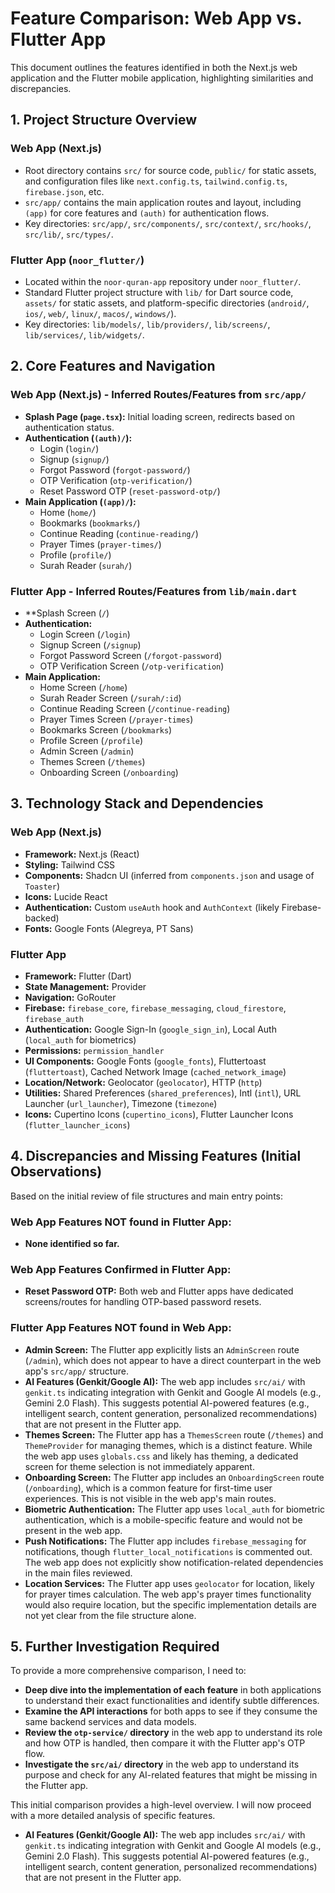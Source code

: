# Feature Comparison: Web App vs. Flutter App

This document outlines the features identified in both the Next.js web application and the Flutter mobile application, highlighting similarities and discrepancies.

## 1. Project Structure Overview

### Web App (Next.js)
- Root directory contains `src/` for source code, `public/` for static assets, and configuration files like `next.config.ts`, `tailwind.config.ts`, `firebase.json`, etc.
- `src/app/` contains the main application routes and layout, including `(app)` for core features and `(auth)` for authentication flows.
- Key directories: `src/app/`, `src/components/`, `src/context/`, `src/hooks/`, `src/lib/`, `src/types/`.

### Flutter App (`noor_flutter/`)
- Located within the `noor-quran-app` repository under `noor_flutter/`.
- Standard Flutter project structure with `lib/` for Dart source code, `assets/` for static assets, and platform-specific directories (`android/`, `ios/`, `web/`, `linux/`, `macos/`, `windows/`).
- Key directories: `lib/models/`, `lib/providers/`, `lib/screens/`, `lib/services/`, `lib/widgets/`.

## 2. Core Features and Navigation

### Web App (Next.js) - Inferred Routes/Features from `src/app/`
- **Splash Page (`page.tsx`):** Initial loading screen, redirects based on authentication status.
- **Authentication (`(auth)/`):**
    - Login (`login/`)
    - Signup (`signup/`)
    - Forgot Password (`forgot-password/`)
    - OTP Verification (`otp-verification/`)
    - Reset Password OTP (`reset-password-otp/`)
- **Main Application (`(app)/`):**
    - Home (`home/`)
    - Bookmarks (`bookmarks/`)
    - Continue Reading (`continue-reading/`)
    - Prayer Times (`prayer-times/`)
    - Profile (`profile/`)
    - Surah Reader (`surah/`)

### Flutter App - Inferred Routes/Features from `lib/main.dart`
- **Splash Screen (`/`)
- **Authentication:**
    - Login Screen (`/login`)
    - Signup Screen (`/signup`)
    - Forgot Password Screen (`/forgot-password`)
    - OTP Verification Screen (`/otp-verification`)
- **Main Application:**
    - Home Screen (`/home`)
    - Surah Reader Screen (`/surah/:id`)
    - Continue Reading Screen (`/continue-reading`)
    - Prayer Times Screen (`/prayer-times`)
    - Bookmarks Screen (`/bookmarks`)
    - Profile Screen (`/profile`)
    - Admin Screen (`/admin`)
    - Themes Screen (`/themes`)
    - Onboarding Screen (`/onboarding`)

## 3. Technology Stack and Dependencies

### Web App (Next.js)
- **Framework:** Next.js (React)
- **Styling:** Tailwind CSS
- **Components:** Shadcn UI (inferred from `components.json` and usage of `Toaster`)
- **Icons:** Lucide React
- **Authentication:** Custom `useAuth` hook and `AuthContext` (likely Firebase-backed)
- **Fonts:** Google Fonts (Alegreya, PT Sans)

### Flutter App
- **Framework:** Flutter (Dart)
- **State Management:** Provider
- **Navigation:** GoRouter
- **Firebase:** `firebase_core`, `firebase_messaging`, `cloud_firestore`, `firebase_auth`
- **Authentication:** Google Sign-In (`google_sign_in`), Local Auth (`local_auth` for biometrics)
- **Permissions:** `permission_handler`
- **UI Components:** Google Fonts (`google_fonts`), Fluttertoast (`fluttertoast`), Cached Network Image (`cached_network_image`)
- **Location/Network:** Geolocator (`geolocator`), HTTP (`http`)
- **Utilities:** Shared Preferences (`shared_preferences`), Intl (`intl`), URL Launcher (`url_launcher`), Timezone (`timezone`)
- **Icons:** Cupertino Icons (`cupertino_icons`), Flutter Launcher Icons (`flutter_launcher_icons`)

## 4. Discrepancies and Missing Features (Initial Observations)

Based on the initial review of file structures and main entry points:

### Web App Features NOT found in Flutter App:
- **None identified so far.**

### Web App Features Confirmed in Flutter App:
- **Reset Password OTP:** Both web and Flutter apps have dedicated screens/routes for handling OTP-based password resets.

### Flutter App Features NOT found in Web App:
- **Admin Screen:** The Flutter app explicitly lists an `AdminScreen` route (`/admin`), which does not appear to have a direct counterpart in the web app's `src/app/` structure.
- **AI Features (Genkit/Google AI):** The web app includes `src/ai/` with `genkit.ts` indicating integration with Genkit and Google AI models (e.g., Gemini 2.0 Flash). This suggests potential AI-powered features (e.g., intelligent search, content generation, personalized recommendations) that are not present in the Flutter app.
- **Themes Screen:** The Flutter app has a `ThemesScreen` route (`/themes`) and `ThemeProvider` for managing themes, which is a distinct feature. While the web app uses `globals.css` and likely has theming, a dedicated screen for theme selection is not immediately apparent.
- **Onboarding Screen:** The Flutter app includes an `OnboardingScreen` route (`/onboarding`), which is a common feature for first-time user experiences. This is not visible in the web app's main routes.
- **Biometric Authentication:** The Flutter app uses `local_auth` for biometric authentication, which is a mobile-specific feature and would not be present in the web app.
- **Push Notifications:** The Flutter app includes `firebase_messaging` for notifications, though `flutter_local_notifications` is commented out. The web app does not explicitly show notification-related dependencies in the main files reviewed.
- **Location Services:** The Flutter app uses `geolocator` for location, likely for prayer times calculation. The web app's prayer times functionality would also require location, but the specific implementation details are not yet clear from the file structure alone.

## 5. Further Investigation Required

To provide a more comprehensive comparison, I need to:
- **Deep dive into the implementation of each feature** in both applications to understand their exact functionalities and identify subtle differences.
- **Examine the API interactions** for both apps to see if they consume the same backend services and data models.
- **Review the `otp-service/` directory** in the web app to understand its role and how OTP is handled, then compare it with the Flutter app's OTP flow.
- **Investigate the `src/ai/` directory** in the web app to understand its purpose and check for any AI-related features that might be missing in the Flutter app.

This initial comparison provides a high-level overview. I will now proceed with a more detailed analysis of specific features.



- **AI Features (Genkit/Google AI):** The web app includes `src/ai/` with `genkit.ts` indicating integration with Genkit and Google AI models (e.g., Gemini 2.0 Flash). This suggests potential AI-powered features (e.g., intelligent search, content generation, personalized recommendations) that are not present in the Flutter app.


